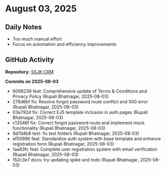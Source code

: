 ﻿# August 03, 2025

## Daily Notes

- Too much manual effort
- Focus on automation and efficiency improvements

## GitHub Activity

**Repository:** [SSJK-CRM](https://github.com/Rupali59/SSJK-CRM)

**Commits on 2025-08-03**
- 6098239 feat: Comprehensive update of Terms & Conditions and Privacy Policy (Rupali Bhatnagar, 2025-08-03)
- 278d6bf fix: Resolve forgot password route conflict and 500 error (Rupali Bhatnagar, 2025-08-03)
- 03e792d fix: Correct EJS template inclusion in auth pages (Rupali Bhatnagar, 2025-08-03)
- c13546f fix: Correct forgot password route and implement mock functionality (Rupali Bhatnagar, 2025-08-03)
- 9d7d4b8 test: fix test folders (Rupali Bhatnagar, 2025-08-03)
- af50996 feat: Standardize auth system with base template and enhance registration form (Rupali Bhatnagar, 2025-08-03)
- 1aa83fc feat: Complete user registration system with email verification (Rupali Bhatnagar, 2025-08-03)
- 152c3e7 docs: try updating spike and todo (Rupali Bhatnagar, 2025-08-03)


